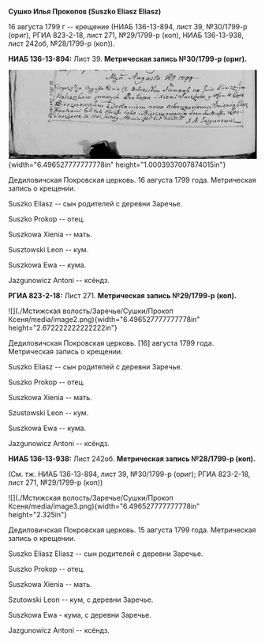 **Сушко Илья Прокопов (Suszko Eliasz Eliasz)**

16 августа 1799 г -- крещение (НИАБ 136-13-894, лист 39, №30/1799-р
(ориг), РГИА 823-2-18, лист 271, №29/1799-р (коп), НИАБ 136-13-938, лист
242об, №28/1799-р (коп)).

**НИАБ 136-13-894:** Лист 39. **Метрическая запись №30/1799-р (ориг).**

![](./media/44a5fea29b7a550c18cfeff714767aefda743a74.png){width="6.496527777777778in"
height="1.0003937007874015in"}

Дедиловичская Покровская церковь. 16 августа 1799 года. Метрическая
запись о крещении.

Suszko Eliasz -- сын родителей с деревни Заречье.

Suszko Prokop -- отец.

Suszkowa Xienia -- мать.

Susztowski Leon -- кум.

Suszkowa Ewa -- кума.

Jazgunowicz Antoni -- ксёндз.

**РГИА 823-2-18:** Лист 271. **Метрическая запись №29/1799-р (коп).**

![](./Мстижская волость/Заречье/Сушки/Прокоп Ксеня/media/image2.png){width="6.496527777777778in"
height="2.672222222222222in"}

Дедиловичская Покровская церковь. \[16\] августа 1799 года. Метрическая
запись о крещении.

Suszko Eliasz -- сын родителей с деревни Заречье.

Suszko Prokop -- отец.

Suszkowa Xienia -- мать.

Szustowski Leon -- кум.

Suszkowa Ewa -- кума.

Jazgunowicz Antoni -- ксёндз.

**НИАБ 136-13-938:** Лист 242об. **Метрическая запись №28/1799-р
(коп).**

(См. тж. НИАБ 136-13-894, лист 39, №30/1799-р (ориг); РГИА 823-2-18,
лист 271, №29/1799-р (коп))

![](./Мстижская волость/Заречье/Сушки/Прокоп Ксеня/media/image3.png){width="6.496527777777778in"
height="2.325in"}

Дедиловичская Покровская церковь. 15 августа 1799 года. Метрическая
запись о крещении.

Suszko Eliasz Eliasz -- сын родителей с деревни Заречье.

Suszko Prokop -- отец.

Suszkowa Xienia -- мать.

Szutowski Leon -- кум, с деревни Заречье.

Suszkowa Ewa - кума, с деревни Заречье.

Jazgunowicz Antoni -- ксёндз.
